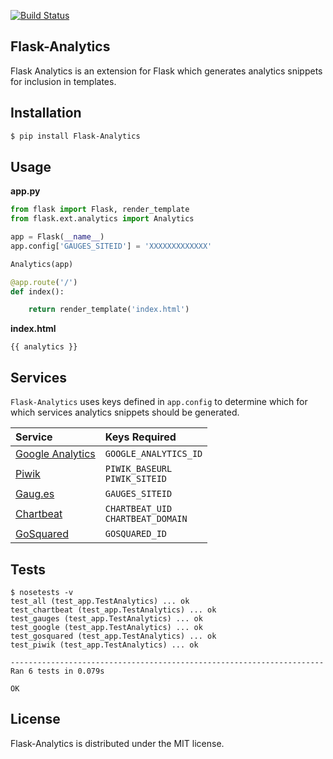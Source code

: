 [![Build Status](https://travis-ci.org/citruspi/Flask-Analytics.svg?branch=master)](https://travis-ci.org/citruspi/Flask-Analytics)

## Flask-Analytics

Flask Analytics is an extension for Flask which generates analytics snippets for inclusion in templates.

## Installation

```bash
$ pip install Flask-Analytics
```

## Usage

__app.py__

```python
from flask import Flask, render_template
from flask.ext.analytics import Analytics

app = Flask(__name__)
app.config['GAUGES_SITEID'] = 'XXXXXXXXXXXXX'

Analytics(app)

@app.route('/')
def index():

    return render_template('index.html')
```

__index.html__

```
{{ analytics }}
```

## Services

`Flask-Analytics` uses keys defined in `app.config` to determine which for which services analytics snippets should be generated.

| Service | Keys Required |
|:--------|:--------------|
| [Google Analytics](http://www.google.com/analytics/) | `GOOGLE_ANALYTICS_ID` |
| [Piwik](http://piwik.org/) | `PIWIK_BASEURL`<br>`PIWIK_SITEID`|
| [Gaug.es](http://gaug.es/) | `GAUGES_SITEID` |
| [Chartbeat](https://chartbeat.com) | `CHARTBEAT_UID`<br>`CHARTBEAT_DOMAIN` |
| [GoSquared](https://www.gosquared.com) | `GOSQUARED_ID` |

## Tests

```
$ nosetests -v
test_all (test_app.TestAnalytics) ... ok
test_chartbeat (test_app.TestAnalytics) ... ok
test_gauges (test_app.TestAnalytics) ... ok
test_google (test_app.TestAnalytics) ... ok
test_gosquared (test_app.TestAnalytics) ... ok
test_piwik (test_app.TestAnalytics) ... ok

----------------------------------------------------------------------
Ran 6 tests in 0.079s

OK
```

## License

Flask-Analytics is distributed under the MIT license.
